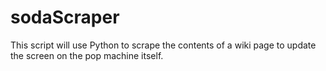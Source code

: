 # sodaScraper
This script will use Python to scrape the contents of a wiki page to update the screen on the pop machine itself.
